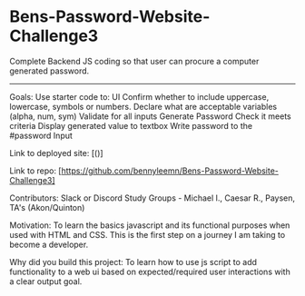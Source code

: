 # Bens-Password-Website-Challenge3
Complete Backend JS coding so that user can procure a computer generated password.
 *****************************************************
 Goals:  Use starter code to:
 UI Confirm whether to include uppercase, lowercase, symbols or numbers.
     Declare what are acceptable variables (alpha, num, sym)
 Validate for all inputs
 Generate Password
 Check it meets criteria
 Display generated value to textbox
 Write password to the #password Input

Link to deployed site: [()]

Link to repo: [https://github.com/bennyleemn/Bens-Password-Website-Challenge3]







Contributors: Slack or Discord Study Groups - Michael I., Caesar R., Paysen, TA's (Akon/Quinton)

Motivation: To learn the basics javascript and its functional purposes when used with HTML and CSS. This is the first step on a journey I am taking to become a developer.

Why did you build this project: To learn how to use js script to add functionality to a web ui based on expected/required user interactions with a clear output goal. 